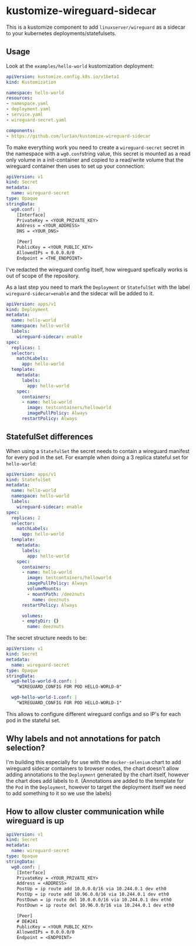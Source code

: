 # kustomize-wireguard-sidecar
This is a kustomize component to add `linuxserver/wireguard` as a sidecar to your kubernetes deployments/statefulsets.

## Usage
Look at the `examples/hello-world` kustomization deployment:
```yaml
apiVersion: kustomize.config.k8s.io/v1beta1
kind: Kustomization

namespace: hello-world
resources:
- namespace.yaml
- deployment.yaml
- service.yaml
- wireguard-secret.yaml

components:
- https://github.com/lur1an/kustomize-wireguard-sidecar
```
To make everything work you need to create a `wireguard-secret` secret in the namespace with a `wg0.conf`string value, this secret is mounted as a read only volume in a init-container and copied to a read/write volume that the wireguard container then uses to set up your connection:
```yaml
apiVersion: v1
kind: Secret
metadata:
  name: wireguard-secret
type: Opaque
stringData:
  wg0.conf: |
    [Interface]
    PrivateKey = <YOUR_PRIVATE_KEY>
    Address = <YOUR_ADDRESS>
    DNS = <YOUR_DNS>

    [Peer]
    PublicKey = <YOUR_PUBLIC_KEY>
    AllowedIPs = 0.0.0.0/0
    Endpoint = <THE_ENDPOINT>
```
I've redacted the wireguard config itself, how wireguard spefically works is out of scope of the repository.

As a last step you need to mark the `Deployment` or `StatefulSet` with the label `wireguard-sidecar=enable` and the sidecar will be added to it.

```yaml
apiVersion: apps/v1
kind: Deployment
metadata:
  name: hello-world
  namespace: hello-world
  labels:
    wireguard-sidecar: enable
spec:
  replicas: 1
  selector:
    matchLabels:
      app: hello-world
  template:
    metadata:
      labels:
        app: hello-world
    spec:
      containers:
      - name: hello-world
        image: testcontainers/helloworld
        imagePullPolicy: Always
      restartPolicy: Always
```

## StatefulSet differences
When using a `StatefulSet` the secret needs to contain a wireguard manifest for every pod in the set.
For example when doing a 3 replica stateful set for `hello-world`:
```yaml
apiVersion: apps/v1
kind: StatefulSet
metadata:
  name: hello-world
  namespace: hello-world
  labels:
    wireguard-sidecar: enable
spec:
  replicas: 2
  selector:
    matchLabels:
      app: hello-world
  template:
    metadata:
      labels:
        app: hello-world
    spec:
      containers:
      - name: hello-world
        image: testcontainers/helloworld
        imagePullPolicy: Always
        volumeMounts:
        - mountPath: /deeznuts
          name: deeznuts
      restartPolicy: Always

      volumes:
      - emptyDir: {}
        name: deeznuts
```
The secret structure needs to be:
```yaml
apiVersion: v1
kind: Secret
metadata:
  name: wireguard-secret
type: Opaque
stringData:
  wg0-hello-world-0.conf: |
    "WIREGUARD_CONFIG FOR POD HELLO-WORLD-0"

  wg0-hello-world-1.conf: |
    "WIREGUARD_CONFIG FOR POD HELLO-WORLD-1"
```
This allows to configure different wireguard configs and so IP's for each pod in the stateful set.

## Why labels and not annotations for patch selection?
I'm building this especially for use with the `docker-selenium` chart to add wireguard sidecar containers to browser nodes, the chart doesn't allow adding annotations to the `Deployment` generated by the chart itself, however the chart does add labels to it. (Annotations are added to the template for the `Pod` in the `Deployment`, however to target the deployment itself we need to add something to it so we use the labels)

## How to allow cluster communication while wireguard is up
```yaml
apiVersion: v1
kind: Secret
metadata:
  name: wireguard-secret
type: Opaque
stringData:
  wg0.conf: |
    [Interface]
    PrivateKey = <YOUR_PRIVATE_KEY>
    Address = <ADDRESS>
    PostUp = ip route add 10.0.0.0/16 via 10.244.0.1 dev eth0
    PostUp = ip route add 10.96.0.0/16 via 10.244.0.1 dev eth0
    PostDown = ip route del 10.0.0.0/16 via 10.244.0.1 dev eth0 
    PostDown = ip route del 10.96.0.0/16 via 10.244.0.1 dev eth0 

    [Peer]
    # DE#241
    PublicKey = <YOUR_PUBLIC_KEY>
    AllowedIPs = 0.0.0.0/0
    Endpoint = <ENDPOINT>
```
